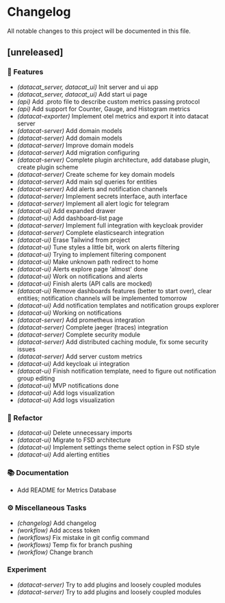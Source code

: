 # Changelog

All notable changes to this project will be documented in this file.

## [unreleased]

### 🚀 Features

- *(datacat_server, datacat_ui)* Init server and ui app
- *(datacat_server, datacat_ui)* Add start ui page
- *(api)* Add .proto file to describe custom metrics passing protocol
- *(api)* Add support for Counter, Gauge, and Histogram metrics
- *(datacat-exporter)* Implement otel metrics and export it into datacat server
- *(datacat-server)* Add domain models
- *(datacat-server)* Add domain models
- *(datacat-server)* Improve domain models
- *(datacat-server)* Add migration configuring
- *(datacat-server)* Complete plugin architecture, add database plugin, create plugin scheme
- *(datacat-server)* Create scheme for key domain models
- *(datacat-server)* Add main sql queries for entities
- *(datacat-server)* Add alerts and notification channels
- *(datacat-server)* Implement secrets interface, auth interface
- *(datacat-server)* Implement all alert logic for telegram
- *(datacat-ui)* Add expanded drawer
- *(datacat-ui)* Add dashboard-list page
- *(datacat-server)* Implement full integration with keycloak provider
- *(datacat-server)* Complete elasticsearch integration
- *(datacat-ui)* Erase Tailwind from project
- *(datacat-ui)* Tune styles a little bit, work on alerts filtering
- *(datacat-ui)* Trying to implement filtering component
- *(datacat-ui)* Make unknown path redirect to home
- *(datacat-ui)* Alerts explore page 'almost' done
- *(datacat-ui)* Work on notifications and alerts
- *(datacat-ui)* Finish alerts (API calls are mocked)
- *(datacat-ui)* Remove dashboards features (better to start over), clear entities; notification channels will be implemented tomorrow
- *(datacat-ui)* Add notification templates and notification groups explorer
- *(datacat-ui)* Working on notifications
- *(datacat-server)* Add prometheus integration
- *(datacat-server)* Complete jaeger (traces) integration
- *(datacat-server)* Complete security module
- *(datacat-server)* Add distributed caching module, fix some security issues
- *(datacat-server)* Add server custom metrics
- *(datacat-ui)* Add keycloak ui integration
- *(datacat-ui)* Finish notification template, need to figure out notification group editing
- *(datacat-ui)* MVP notifications done
- *(datacat-ui)* Add logs visualization
- *(datacat-ui)* Add logs visualization

### 🚜 Refactor

- *(datacat-ui)* Delete unnecessary imports
- *(datacat-ui)* Migrate to FSD architecture
- *(datacat-ui)* Implement settings theme select option in FSD style
- *(datacat-ui)* Add alerting entities

### 📚 Documentation

- Add README for Metrics Database

### ⚙️ Miscellaneous Tasks

- *(changelog)* Add changelog
- *(workflow)* Add access token
- *(workflows)* Fix mistake in git config command
- *(workflows)* Temp fix for branch pushing
- *(workflow)* Change branch

### Experiment

- *(datacat-server)* Try to add plugins and loosely coupled modules
- *(datacat-server)* Try to add plugins and loosely coupled modules

<!-- generated by git-cliff -->
